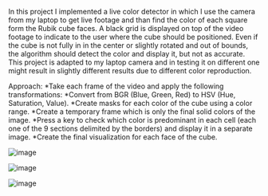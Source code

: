 In this project I implemented a live color detector in which I use the camera from my laptop to get live footage and than find the color of each square form the Rubik cube faces.
A black grid is displayed on top of the video footage to indicate to the user where the cube should be positioned.
Even if the cube is not fully in in the center or slightly rotated and out of bounds, the algorithm should detect the color and display it, but not as accurate.
This project is adapted to my laptop camera and in testing it on different one might result in slightly different results due to different color reproduction.

Approach:
  *Take each frame of the video and apply the following transformations:
  *Convert from BGR (Blue, Green, Red) to HSV (Hue, Saturation, Value).
  *Create masks for each color of the cube using a color range.
  *Create a temporary frame which is only the final solid colors of the image.
  *Press a key to check which color is predominant in each cell (each one of the 9 sections delimited by the borders) and display it in a separate image.
  *Create the final visualization for each face of the cube.

![image](https://github.com/user-attachments/assets/2871b788-1a9c-49ac-9ab7-d759876651b0)

![image](https://github.com/user-attachments/assets/172f17f8-1fdb-415b-aabb-c546759647e0)

![image](https://github.com/user-attachments/assets/a7934d47-9ed1-4eec-927c-bdf16fffbdc3)

